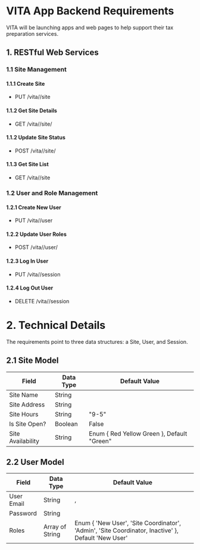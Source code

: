 # VITA App Backend Requirements
VITA will be launching apps and web pages to help support their tax preparation services.

## 1. RESTful Web Services

### 1.1 Site Management
#### 1.1.1 Create Site
- PUT /vita/<version>/site

#### 1.1.2 Get Site Details
- GET /vita/<version>/site/<sitename>

#### 1.1.2 Update Site Status
- POST /vita/<version>/site/<sitename>

#### 1.1.3 Get Site List
- GET /vita/<version>/site

### 1.2 User and Role Management

#### 1.2.1 Create New User
- PUT /vita/<version>/user

#### 1.2.2 Update User Roles
- POST /vita/<version>/user/<userid>

#### 1.2.3 Log In User
- PUT /vita/<version>/session

#### 1.2.4 Log Out User
- DELETE /vita/<version>/session

# 2. Technical Details
The requirements point to three data structures: a Site, User, and Session.

## 2.1 Site Model
| Field | Data Type | Default Value |
| ------------- | --------- | ------------- |
| Site Name     | String    |  <required>   |
| Site Address  | String    |  <required>   |
| Site Hours    | String    |  "9-5"        |
| Is Site Open? | Boolean   |  False        |
| Site Availability | String | Enum { Red Yellow Green }, Default "Green" |

## 2.2 User Model
| Field | Data Type | Default Value |
| ------------- | --------- | ------------- |
| User Email    | String    |  <required>, <unique>   |
| Password      | String    |  <required>   |
| Roles         | Array of String | Enum { 'New User', 'Site Coordinator', 'Admin', 'Site Coordinator, Inactive' }, Default 'New User' |

